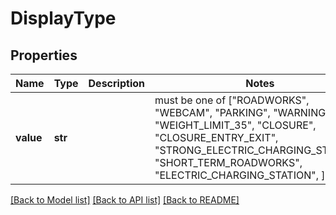 # DisplayType


## Properties
Name | Type | Description | Notes
------------ | ------------- | ------------- | -------------
**value** | **str** |  |  must be one of ["ROADWORKS", "WEBCAM", "PARKING", "WARNING", "WEIGHT_LIMIT_35", "CLOSURE", "CLOSURE_ENTRY_EXIT", "STRONG_ELECTRIC_CHARGING_STATION", "SHORT_TERM_ROADWORKS", "ELECTRIC_CHARGING_STATION", ]

[[Back to Model list]](../README.md#documentation-for-models) [[Back to API list]](../README.md#documentation-for-api-endpoints) [[Back to README]](../README.md)


